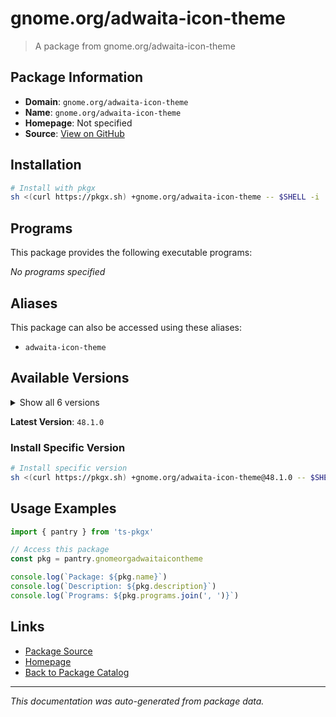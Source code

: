 # gnome.org/adwaita-icon-theme

> A package from gnome.org/adwaita-icon-theme

## Package Information

- **Domain**: `gnome.org/adwaita-icon-theme`
- **Name**: `gnome.org/adwaita-icon-theme`
- **Homepage**: Not specified
- **Source**: [View on GitHub](https://github.com/pkgxdev/pantry/tree/main/projects/gnome.org/adwaita-icon-theme/package.yml)

## Installation

```bash
# Install with pkgx
sh <(curl https://pkgx.sh) +gnome.org/adwaita-icon-theme -- $SHELL -i
```

## Programs

This package provides the following executable programs:

*No programs specified*

## Aliases

This package can also be accessed using these aliases:

- `adwaita-icon-theme`

## Available Versions

<details>
<summary>Show all 6 versions</summary>

- `48.1.0`, `48.0.0`, `47.0.0`, `46.2.0`, `46.0.0`
- `45.0.0`

</details>

**Latest Version**: `48.1.0`

### Install Specific Version

```bash
# Install specific version
sh <(curl https://pkgx.sh) +gnome.org/adwaita-icon-theme@48.1.0 -- $SHELL -i
```

## Usage Examples

```typescript
import { pantry } from 'ts-pkgx'

// Access this package
const pkg = pantry.gnomeorgadwaitaicontheme

console.log(`Package: ${pkg.name}`)
console.log(`Description: ${pkg.description}`)
console.log(`Programs: ${pkg.programs.join(', ')}`)
```

## Links

- [Package Source](https://github.com/pkgxdev/pantry/tree/main/projects/gnome.org/adwaita-icon-theme/package.yml)
- [Homepage](#)
- [Back to Package Catalog](../package-catalog.md)

---

*This documentation was auto-generated from package data.*
